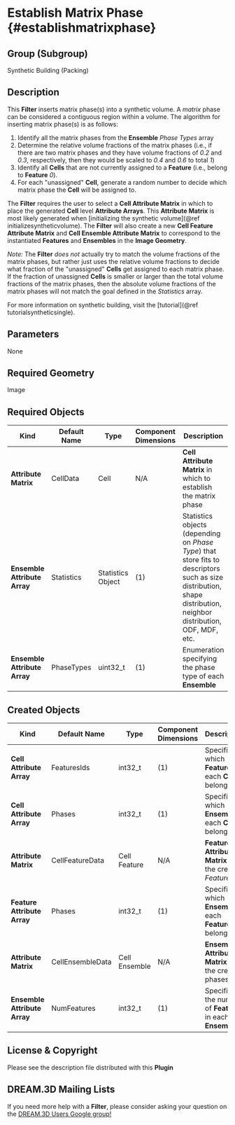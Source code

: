Establish Matrix Phase {#establishmatrixphase}
=============

## Group (Subgroup) ##
Synthetic Building (Packing)

## Description ##
This **Filter** inserts matrix phase(s) into a synthetic volume. A _matrix_ phase can be considered a contiguous region within a volume. The algorithm for inserting matrix phase(s) is as follows:

1. Identify all the matrix phases from the **Ensemble** *Phase Types* array
2. Determine the relative volume fractions of the matrix phases (i.e., if there are two matrix phases and they have volume fractions of *0.2* and *0.3*, respectively, then they would be scaled to *0.4* and *0.6* to total *1*) 
3. Identify all **Cells** that are not currently assigned to a **Feature** (i.e., belong to **Feature** *0*).
4. For each "unassigned" **Cell**, generate a random number to decide which matrix phase the **Cell** will be assigned to.  

The **Filter** requires the user to select a **Cell Attribute Matrix** in which to place the generated **Cell** level **Attribute Arrays**. This **Attribute Matrix** is most likely generated when [initializing the synthetic volume](@ref initializesyntheticvolume). The **Filter** will also create a new **Cell Feature Attribute Matrix** and **Cell Ensemble Attribute Matrix** to correspond to the instantiated **Features** and **Ensembles** in the **Image Geometry**.

*Note:* The **Filter** _does not_ actually try to match the volume fractions of the matrix phases, but rather just uses the relative volume fractions to decide what fraction of the "unassigned" **Cells** get assigned to each matrix phase.  If the fraction of unassigned  **Cells** is smaller or larger than the total volume fractions of the matrix phases, then the absolute volume fractions of the matrix phases will not match the goal defined in the _Statistics_ array.

For more information on synthetic building, visit the [tutorial](@ref tutorialsyntheticsingle).

## Parameters ##
None

## Required Geometry ##
Image

## Required Objects ##

| Kind | Default Name | Type | Component Dimensions | Description |
|------|--------------|------|----------------------|-------------|
| **Attribute Matrix** | CellData | Cell | N/A | **Cell Attribute Matrix** in which to establish the matrix phase |
| **Ensemble Attribute Array** | Statistics | Statistics Object | (1) | Statistics objects (depending on *Phase Type*) that store fits to descriptors such as size distribution, shape distribution, neighbor distribution, ODF, MDF, etc. |
| **Ensemble Attribute Array** | PhaseTypes | uint32_t | (1) | Enumeration specifying the phase type of each **Ensemble** |

## Created Objects ##

| Kind | Default Name | Type | Component Dimensions | Description |
|------|--------------|------|----------------------|-------------|
| **Cell Attribute Array** | FeaturesIds | int32_t | (1) | Specifies to which **Feature** each **Cell** belongs |
| **Cell Attribute Array**  | Phases | int32_t | (1) |  Specifies to which **Ensemble** each **Cell** belongs |
| **Attribute Matrix** | CellFeatureData | Cell Feature | N/A | **Feature Attribute Matrix** for the created _Feature Ids_ |
| **Feature Attribute Array** | Phases | int32_t | (1) |  Specifies to which **Ensemble** each **Feature** belongs |
| **Attribute Matrix** | CellEnsembleData | Cell Ensemble | N/A | **Ensemble Attribute Matrix** for the created phases |
| **Ensemble Attribute Array** | NumFeatures | int32_t | (1) |  Specifies the number of **Features** in each **Ensemble** |


## License & Copyright ##

Please see the description file distributed with this **Plugin**

## DREAM.3D Mailing Lists ##

If you need more help with a **Filter**, please consider asking your question on the [DREAM.3D Users Google group!](https://groups.google.com/forum/?hl=en#!forum/dream3d-users)


